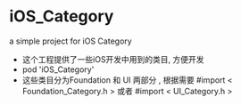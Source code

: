 # iOS_Category
a simple project for iOS Category
* 这个工程提供了一些iOS开发中用到的类目, 方便开发
* pod 'iOS_Category'
* 这些类目分为Foundation 和 UI 两部分 , 
根据需要 
#import < Foundation_Category.h >
或者
#import < UI_Category.h >
